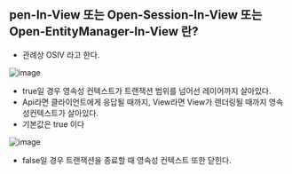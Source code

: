 ## pen-In-View 또는 Open-Session-In-View 또는 Open-EntityManager-In-View 란?
- 관례상 OSIV 라고 한다.

 ![image](https://user-images.githubusercontent.com/57666307/172003616-0b24aee2-25fd-4454-a500-ee8294ba28d5.png)
- true일 경우 영속성 컨텍스트가 트랜잭션 범위를 넘어선 레이어까지 살아있다.
- Api라면 클라이언트에게 응답될 때까지, View라면 View가 렌더링될 때까지 영속성컨텍스트가 살아있다.
- 기본값은 true 이다

 ![image](https://user-images.githubusercontent.com/57666307/172003643-5fa73fcc-19ff-40ef-9eb5-b021114fdb37.png)

- false일 경우 트랜잭션을 종료할 때 영속성 컨텍스트 또한 닫힌다.

